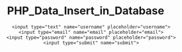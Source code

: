 # PHP_Data_Insert_in_Database

<body style="text-align: center; margin: 100px; ">

   <form action="login.php" method="post">

        <input type="text" name="username" placeholder="username">
        <input type="email" name="email" placeholder="email">
        <input type="password" name="password" placeholder="password">
        <input type="submit" name="submit">
   </form>

   <?php 

    if(isset($_POST['submit'])){

        $username = $_REQUEST['username'];
        $email   =  $_REQUEST['email'];
        $password = $_REQUEST['password'];

        $con = mysqli_connect('localhost','root','','users');

        $query = "INSERT INTO user_info (username,email,password) VALUES('$username','$email','$password')";
        $result = mysqli_query($con,$query);

        if($result){
            echo "Insert Success";
        }else{
            echo "Insert Not Success";
        }

    }

  ?>

    
</body>

